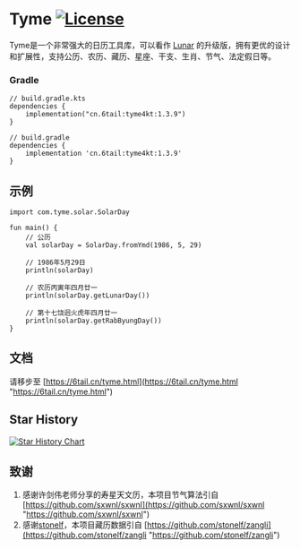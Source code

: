 # Tyme [![License](https://img.shields.io/badge/license-MIT-4EB1BA.svg?style=flat-square)](https://github.com/6tail/tyme4kt/blob/master/LICENSE)

Tyme是一个非常强大的日历工具库，可以看作 [Lunar](https://6tail.cn/calendar/api.html "https://6tail.cn/calendar/api.html") 的升级版，拥有更优的设计和扩展性，支持公历、农历、藏历、星座、干支、生肖、节气、法定假日等。

### Gradle

```
// build.gradle.kts
dependencies {
    implementation("cn.6tail:tyme4kt:1.3.9")
}

// build.gradle
dependencies {
    implementation 'cn.6tail:tyme4kt:1.3.9'
}
```

## 示例

    import com.tyme.solar.SolarDay
     
    fun main() {
        // 公历
        val solarDay = SolarDay.fromYmd(1986, 5, 29)
     
        // 1986年5月29日
        println(solarDay)
     
        // 农历丙寅年四月廿一
        println(solarDay.getLunarDay())
     
        // 第十七饶迥火虎年四月廿一
        println(solarDay.getRabByungDay())
    }
     

## 文档

请移步至 [https://6tail.cn/tyme.html](https://6tail.cn/tyme.html "https://6tail.cn/tyme.html")

## Star History

[![Star History Chart](https://api.star-history.com/svg?repos=6tail/tyme4kt&type=Date)](https://star-history.com/#6tail/tyme4kt&Date)

## 致谢
1. 感谢许剑伟老师分享的寿星天文历，本项目节气算法引自 [https://github.com/sxwnl/sxwnl](https://github.com/sxwnl/sxwnl "https://github.com/sxwnl/sxwnl")
2. 感谢[stonelf](https://github.com/stonelf "https://github.com/stonelf")，本项目藏历数据引自 [https://github.com/stonelf/zangli](https://github.com/stonelf/zangli "https://github.com/stonelf/zangli")
